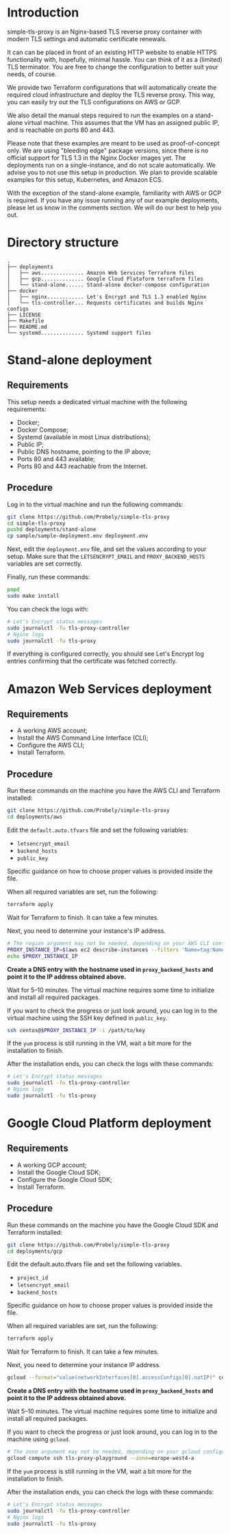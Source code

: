 # Introduction

simple-tls-proxy is an Nginx-based TLS reverse proxy container with modern TLS settings and automatic certificate renewals. 

It can can be placed in front of an existing HTTP website to enable HTTPS functionality with, hopefully, minimal hassle. You can think of it as a (limited) TLS terminator. You are free to change the configuration to better suit your needs, of course.

We provide two Terraform configurations that will automatically create the required cloud infrastructure and deploy the TLS reverse proxy. This way, you can easily try out the TLS configurations on AWS or GCP.

We also detail the manual steps required to run the examples on a stand-alone virtual machine. This assumes that the VM has an assigned public IP, and is reachable on ports 80 and 443. 

Please note that these examples are meant to be used as proof-of-concept only. We are using "bleeding edge" package versions, since there is no official support for TLS 1.3 in the Nginx Docker images yet. The deployments run on a single-instance, and do not scale automatically. We advise you to not use this setup in production. We plan to provide scalable examples for this setup, Kubernetes, and Amazon ECS.

With the exception of the stand-alone example, familiarity with AWS or GCP is required. If you have any issue running any of our example deployments, please let us know in the comments section. We will do our best to help you out.

# Directory structure

```
.
├── deployments
│   ├── aws.............. Amazon Web Services Terraform files
│   ├── gcp.............. Google Cloud Plataform terraform files
│   └── stand-alone...... Stand-alone docker-compose configuration
├── docker
│   ├── nginx............ Let's Encrypt and TLS 1.3 enabled Nginx
│   └── tls-controller... Requests certificates and builds Nginx configs
├── LICENSE
├── Makefile
├── README.md
└── systemd.............. Systemd support files
```

# Stand-alone deployment

## Requirements

This setup needs a dedicated virtual machine with the following requirements:
  * Docker;
  * Docker Compose;
  * Systemd (available in most Linux distributions);
  * Public IP;
  * Public DNS hostname, pointing to the IP above;
  * Ports 80 and 443 available;
  * Ports 80 and 443 reachable from the Internet.

## Procedure

Log in to the virtual machine and run the following commands:

```bash
git clone https://github.com/Probely/simple-tls-proxy
cd simple-tls-proxy
pushd deployments/stand-alone
cp sample/sample-deployment.env deployment.env
```

Next, edit the `deployment.env` file, and set the values according to your setup. Make sure that the `LETSENCRYPT_EMAIL` and `PROXY_BACKEND_HOSTS` variables are set correctly. 

Finally, run these commands:

```bash
popd
sudo make install
```

You can check the logs with:

```bash
# Let's Encrypt status messages
sudo journalctl -fu tls-proxy-controller
# Nginx logs
sudo journalctl -fu tls-proxy
```

If everything is configured correctly, you should see Let's Encrypt log entries confirming that the certificate was fetched correctly.

# Amazon Web Services deployment

## Requirements

  * A working AWS account;
  * Install the  AWS Command Line Interface (CLI);
  * Configure the AWS CLI;
  * Install Terraform.

## Procedure

Run these commands on the machine you have the AWS CLI and Terraform installed:

```bash
git clone https://github.com/Probely/simple-tls-proxy
cd deployments/aws
```

Edit the `default.auto.tfvars` file and set the following variables:
  * `letsencrypt_email`
  * `backend_hosts`
  * `public_key`

Specific guidance on how to choose proper values is provided inside the file.

When all required variables are set, run the following:

```bash
terraform apply
```

Wait for Terraform to finish. It can take a few minutes.

Next, you need to determine your instance's IP address.

```bash
# The region argument may not be needed, depending on your AWS CLI configuration.
PROXY_INSTANCE_IP=$(aws ec2 describe-instances --filters 'Name=tag:Name,Values=tls-proxy-playground' --query 'Reservations[].Instances[].PublicIpAddress' --output text --region eu-west-3)
echo $PROXY_INSTANCE_IP
```

**Create a DNS entry with the hostname used in `proxy_backend_hosts` and point it to the IP address obtained above.**

Wait for 5–10 minutes. The virtual machine requires some time to initialize and install all required packages.

If you want to check the progress or just look around, you can log in to the virtual machine using the SSH key defined in `public_key`.

```bash
ssh centos@$PROXY_INSTANCE_IP -i /path/to/key
```

If the `yum` process is still running in the VM, wait a bit more for the installation to finish.

After the installation ends, you can check the logs with these commands:

```bash
# Let's Encrypt status messages
sudo journalctl -fu tls-proxy-controller
# Nginx logs
sudo journalctl -fu tls-proxy
```

# Google Cloud Platform deployment

## Requirements
  * A working GCP account;
  * Install the Google Cloud SDK;
  * Configure the Google Cloud SDK;
  * Install Terraform.

## Procedure

Run these commands on the machine you have the Google Cloud SDK and Terraform installed:

```bash
git clone https://github.com/Probely/simple-tls-proxy
cd deployments/gcp
```

Edit the default.auto.tfvars file and set the following variables.

  * `project_id`
  * `letsencrypt_email`
  * `backend_hosts`

Specific guidance on how to choose proper values is provided inside the file.

When all required variables are set, run the following:

```bash
terraform apply
```

Wait for Terraform to finish. It can take a few minutes.

Next, you need to determine your instance IP address.

```bash
gcloud --format="value(networkInterfaces[0].accessConfigs[0].natIP)" compute instances list --filter tls-proxy-playground
```

**Create a DNS entry with the hostname used in `proxy_backend_hosts` and point it to the IP address obtained above.**

Wait 5–10 minutes. The virtual machine requires some time to initialize and install all required packages.

If you want to check the progress or just look around, you can log in to the machine using `gcloud`. 

```bash
# The zone argument may not be needed, depending on your gcloud configuration.
gcloud compute ssh tls-proxy-playground --zone=europe-west4-a
```

If the `yum` process is still running in the VM, wait a bit more for the installation to finish.

After the installation ends, you can check the logs with these commands:

```bash
# Let's Encrypt status messages
sudo journalctl -fu tls-proxy-controller
# Nginx logs
sudo journalctl -fu tls-proxy
```
